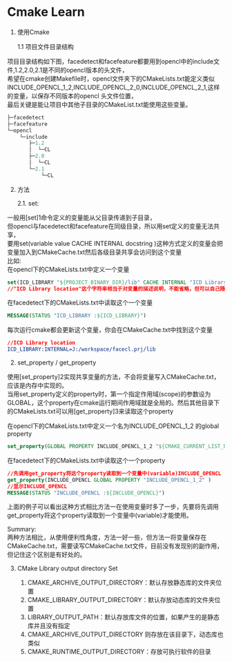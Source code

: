 # Cmake Learn
1. 使用Cmake

    1.1 项目文件目录结构
    
项目目录结构如下图，facedetect和facefeature都要用到opencl中的include文件,1.2,2.0,2.1是不同的opencl版本的头文件，  
希望在cmake创建Makefile时，opencl文件夹下的CMakeLists.txt能定义类似INCLUDE_OPENCL_1_2,INCLUDE_OPENCL_2_0,INCLUDE_OPENCL_2_1,这样的变量，以保存不同版本的opencl 头文件位置，    
最后关键是能让项目中其他子目录的CMakeList.txt能使用这些变量。
```c
├─facedetect
├─facefeature
└─opencl
    └─include
       ├─1.2
       │  └─CL
       ├─2.0
       │  └─CL
       └─2.1
           └─CL
```

2. 方法

   2.1. set:

一般用[set]1命令定义的变量能从父目录传递到子目录，  
但opencl与facedetect和facefeature在同级目录，所以用set定义的变量无法共享，  
要用set(variable value CACHE INTERNAL docstring )这种方式定义的变量会把变量加入到CMakeCache.txt然后各级目录共享会访问到这个变量  
比如:   
在opencl下的CMakeLists.txt中定义一个变量
```cmake
set(ICD_LIBRARY "${PROJECT_BINARY_DIR}/lib" CACHE INTERNAL "ICD Library location" )
//"ICD Library location"这个字符串相当于对变量的描述说明，不能省略，但可以自己随便定义
```  
在facedetect下的CMakeLists.txt中读取这个一个变量
```cmake
MESSAGE(STATUS "ICD_LIBRARY :${ICD_LIBRARY}")
```  
每次运行cmake都会更新这个变量，你会在CMakeCache.txt中找到这个变量
```cmake
//ICD Library location
ICD_LIBRARY:INTERNAL=J:/workspace/facecl.prj/lib
```  
2. set_property / get_property  

使用[set_property]2实现共享变量的方法，不会将变量写入CMakeCache.txt，应该是内存中实现的。   
当用set_property定义的property时，第一个指定作用域(scope)的参数设为GLOBAL，这个property在cmake运行期间作用域就是全局的。然后其他目录下的CMakeLists.txt可以用[get_property]3来读取这个property  


在opencl下的CMakeLists.txt中定义一个名为INCLUDE_OPENCL_1_2 的global property  
```cmake
set_property(GLOBAL PROPERTY INCLUDE_OPENCL_1_2 "${CMAKE_CURRENT_LIST_DIR}/include/1.2" )
```  
在facedetect下的CMakeLists.txt中读取这个一个property
```cmake
//先调用get_property将这个property读取到一个变量中(variable)INCLUDE_OPENCL 
get_property(INCLUDE_OPENCL GLOBAL PROPERTY "INCLUDE_OPENCL_1_2" ) 
//显示INCLUDE_OPENCL 
MESSAGE(STATUS "INCLUDE_OPENCL :${INCLUDE_OPENCL}")
```

上面的例子可以看出这种方式相比方法一在使用变量时多了一步，先要将先调用get_property将这个property读取到一个变量中(variable)才能使用。

Summary:  
两种方法相比，从使用便利性角度，方法一好一些，但方法一将变量保存在CMakeCache.txt，需要读写CMakeCache.txt文件，目前没有发现别的副作用，但记住这个区别是有好处的。   

3. CMake Library output directory Set  

   1. CMAKE_ARCHIVE_OUTPUT_DIRECTORY：默认存放静态库的文件夹位置
   2. CMAKE_LIBRARY_OUTPUT_DIRECTORY：默认存放动态库的文件夹位置
   3. LIBRARY_OUTPUT_PATH：默认存放库文件的位置，如果产生的是静态库并且没有指定 
   4. CMAKE_ARCHIVE_OUTPUT_DIRECTORY 则存放在该目录下，动态库也类似
   5. CMAKE_RUNTIME_OUTPUT_DIRECTORY：存放可执行软件的目录
